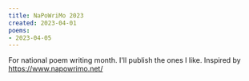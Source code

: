 ```yaml
---
title: NaPoWriMo 2023
created: 2023-04-01
poems:
- 2023-04-05
---
```


For national poem writing month.
I'll publish the ones I like.
Inspired by https://www.napowrimo.net/
